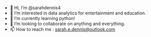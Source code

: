 - 👋 Hi, I’m @sarahdennis4
- 👀 I’m interested in data analytics for entertainment and education.
- 🌱 I’m currently learning python!
- 💞️ I’m looking to collaborate on anything and everything.
- 📫 How to reach me : sarah.e.dennis@outlook.com

<!---
sarahdennis4/sarahdennis4 is a ✨ special ✨ repository because its `README.md` (this file) appears on your GitHub profile.
You can click the Preview link to take a look at your changes.
--->
